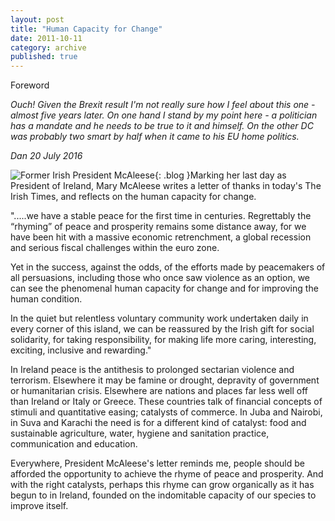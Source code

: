 ```yaml
---
layout: post
title: "Human Capacity for Change"
date: 2011-10-11
category: archive
published: true
---
```

Foreword

*Ouch!  Given the Brexit result I'm not really sure how I feel about this one - almost five years later.  On one hand I stand by my point here - a politician has a mandate and he needs to be true to it and himself.  On the other DC was probably two smart by half when it came to his EU home politics.*

*Dan*
*20 July 2016*

![Former Irish President  McAleese]({{site.url}}/resources/blog-images/2011-10-11-mary_mcaleese.jpg){: .blog }Marking her last day as President of Ireland, Mary McAleese writes a letter of thanks in today's The Irish Times, and reflects on the human capacity for change.

".....we have a stable peace for the first time in centuries. Regrettably the “rhyming” of peace and prosperity remains some distance away, for we have been hit with a massive economic retrenchment, a global recession and serious fiscal challenges within the euro zone.

Yet in the success, against the odds, of the efforts made by peacemakers of all persuasions, including those who once saw violence as an option, we can see the phenomenal human capacity for change and for improving the human condition.

In the quiet but relentless voluntary community work undertaken daily in every corner of this island, we can be reassured by the Irish gift for social solidarity, for taking responsibility, for making life more caring, interesting, exciting, inclusive and rewarding."

In Ireland peace is the antithesis to prolonged sectarian violence and terrorism.  Elsewhere it may be famine or drought, depravity of government or humanitarian crisis. Elsewhere are nations and places far less well off than Ireland or Italy or Greece.  These countries talk of financial concepts of stimuli and quantitative easing; catalysts of commerce.  In Juba and Nairobi, in Suva and Karachi the need is for a different kind of catalyst: food and sustainable agriculture, water, hygiene and sanitation practice, communication and education.

Everywhere, President McAleese's letter reminds me, people should be afforded the opportunity to achieve the rhyme of peace and prosperity.  And with the right catalysts, perhaps this rhyme can grow organically as it has begun to in Ireland, founded on the indomitable capacity of our species to improve itself.  
